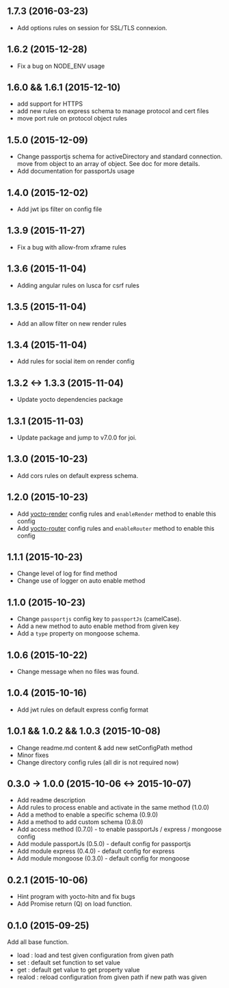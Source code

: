 ## 1.7.3 (2016-03-23)

- Add options rules on session for SSL/TLS connexion.

## 1.6.2 (2015-12-28)

- Fix a bug on NODE_ENV usage

## 1.6.0 && 1.6.1 (2015-12-10)

- add support for HTTPS
- add new rules on express schema to manage protocol and cert files
- move port rule on protocol object rules

## 1.5.0 (2015-12-09)

- Change passportjs schema for activeDirectory and standard connection. move from object to an array of object. See doc for more details.
- Add documentation for passportJs usage

## 1.4.0 (2015-12-02)

- Add jwt ips filter on config file

## 1.3.9 (2015-11-27)

- Fix a bug with allow-from xframe rules

## 1.3.6 (2015-11-04)

- Adding angular rules on lusca for csrf rules

## 1.3.5 (2015-11-04)

- Add an allow filter on new render rules

## 1.3.4 (2015-11-04)

- Add rules for social item on render config

## 1.3.2 <-> 1.3.3 (2015-11-04)

- Update yocto dependencies package

## 1.3.1 (2015-11-03)

- Update package and jump to v7.0.0 for joi.

## 1.3.0 (2015-10-23)

- Add cors rules on default express schema.

## 1.2.0 (2015-10-23)

- Add [yocto-render](https://www.npmjs.com/package/yocto-render) config rules and `enableRender` method to enable this config
- Add [yocto-router](https://www.npmjs.com/package/yocto-router) config rules and `enableRouter` method to enable this config

## 1.1.1 (2015-10-23)

- Change level of log for find method
- Change use of logger on auto enable method

## 1.1.0 (2015-10-23)

- Change `passportjs` config key to `passportJs` (camelCase).
- Add a new method to auto enable method from given key
- Add a `type` property on mongoose schema.

## 1.0.6 (2015-10-22)

- Change message when no files was found.

## 1.0.4 (2015-10-16)

- Add jwt rules on default express config format

## 1.0.1 && 1.0.2 && 1.0.3 (2015-10-08)

- Change readme.md content & add new setConfigPath method
- Minor fixes
- Change directory config rules (all dir is not required now)

## 0.3.0 -> 1.0.0 (2015-10-06 <-> 2015-10-07)

- Add readme description
- Add rules to process enable and activate in the same method (1.0.0)
- Add a method to enable a specific schema (0.9.0)
- Add a method to add custom schema (0.8.0)
- Add access method (0.7.0) - to enable passportJs / express / mongoose config
- Add module passportJs (0.5.0) - default config for passportjs
- Add module express  (0.4.0) -  default config for express
- Add module mongoose  (0.3.0) -  default config for mongoose

## 0.2.1 (2015-10-06)

- Hint program with yocto-hitn and fix bugs
- Add Promise return (Q) on load function.

## 0.1.0 (2015-09-25)

Add all base function.
- load : load and test given configuration from given path
- set : default set function to set value
- get : default get value to get property value
- realod : reload configuration from given path if new path was given